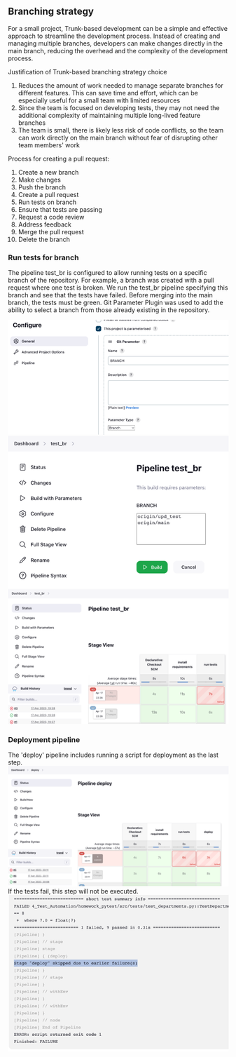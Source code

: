 ## Branching strategy
For a small project, Trunk-based development can be a simple and effective approach to streamline the development process.
Instead of creating and managing multiple branches, developers can make changes directly in the main branch, reducing the overhead and the complexity of the development process.

Justification of Trunk-based branching strategy choice
1. Reduces the amount of work needed to manage separate branches for different features. This can save time and effort, which can be especially useful for a small team with limited resources
2. Since the team is focused on developing tests, they may not need the additional complexity of maintaining multiple long-lived feature branches
3. The team is small, there is likely less risk of code conflicts, so the team can work directly on the main branch without fear of disrupting other team members' work

Process for creating a pull request:
1. Create a new branch
2. Make changes
3. Push the branch
4. Create a pull request
5. Run tests on branch
6. Ensure that tests are passing
7. Request a code review
8. Address feedback
9. Merge the pull request
10. Delete the branch


### Run tests for branch

The pipeline test_br is configured to allow running tests on a specific branch of the repository.
For example, a branch was created with a pull request where one test is broken. We run the test_br pipeline specifying this branch and see that the tests have failed. Before merging into the main branch, the tests must be green.
Git Parameter Plugin was used to add the ability to select a branch from those already existing in the repository.

![img_1.png](images/img_1.png)
![img_2.png](images/img_2.png)
![img_3.png](images/img_3.png)

### Deployment pipeline
The 'deploy' pipeline includes running a script for deployment as the last step. 
![img_4.png](images/img_4.png)
If the tests fail, this step will not be executed.
![img_5.png](images/img_5.png)
